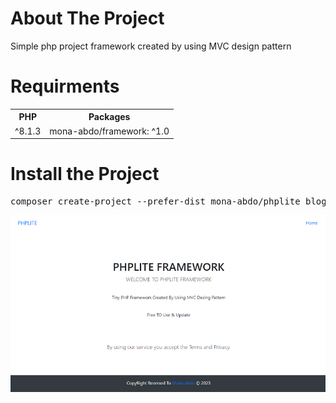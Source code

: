 # About The Project
Simple php project framework created by using MVC design pattern

# Requirments 
<table>
<tr>
<th>PHP</th>
<th>Packages</th>
</tr>
<tr>
<td>^8.1.3</td>
<td>mona-abdo/framework: ^1.0
</td>
</tr>
</table>

# Install the Project
<pre>composer create-project --prefer-dist mona-abdo/phplite blog</pre>
<img src="phplite.png"/>
